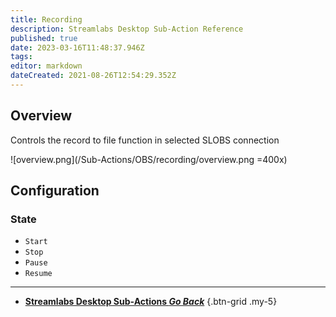 ```yaml
---
title: Recording
description: Streamlabs Desktop Sub-Action Reference
published: true
date: 2023-03-16T11:48:37.946Z
tags: 
editor: markdown
dateCreated: 2021-08-26T12:54:29.352Z
---
```


## Overview
Controls the record to file function in selected SLOBS connection

![overview.png](/Sub-Actions/OBS/recording/overview.png =400x)

## Configuration
### State
* `Start`
* `Stop`
* `Pause`
* `Resume`

---

- [<i class="mdi mdi-chevron-left"></i> **Streamlabs Desktop Sub-Actions *Go Back***](/Sub-Actions/Streamlabs-Desktop)
{.btn-grid .my-5}